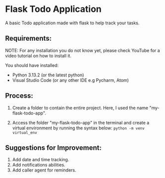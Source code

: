 # Flask Todo Application

A basic Todo application made with flask to help track your tasks.

## Requirements:

NOTE: For any installation you do not know yet, please check YouTube for a video tutorial on how to install it.

You should have installed:

- Python 3.13.2 (or the latest python)
- Visual Studio Code (or any other IDE e.g Pycharm, Atom)

## Process:

1. Create a folder to contain the entire project. Here, I used the name "my-flask-todo-app".

2. Access the folder "my-flask-todo-app" in the terminal and create a virtual environment by running the syntax below:
   `python -m venv virtual_env`

## Suggestions for Improvement:

1. Add date and time tracking.
2. Add notifications abilities.
3. Add caller agent for reminders.
